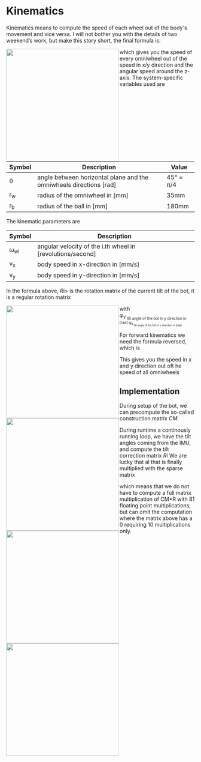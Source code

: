 # Kinematics

Kinematics means to compute the speed of each wheel out of the body's movement and vice versa.
I will not bother you with the details of two weekend’s work, but make this story short, the final formula is:

<img align="left" width="300" src="../images/kinematics/image001.png" >


which gives you the speed of every omniwheel out of the speed in x/y direction and the angular speed around the z-axis.
The system-specific variables used are

| Symbol   | Description                                                                   |       Value |
|--------- |-------------------------------------------------------------------------------|------------ |
| θ        | angle between horizontal plane and the omniwheels directions [rad]            | 45° = π/4   |
| r<sub>w</sub> | radius of the omniwheel in [mm]                                          | 35mm        |
| r<sub>b</sub> | radius of the ball in [mm]                                               | 180mm        |

The kinematic parameters are 

| Symbol   | Description                                                                   |       
|--------- |-------------------------------------------------------------------------------|
| ω<sub>wi</sub>| angular velocity of the i.th wheel  in [revolutions/second]              |
| v<sub>x</sub> | body speed in x-direction in [mm/s]							           |
| v<sub>y</sub> | body speed in y-direction in [mm/s]							           |

In the formula above, <i>R</i>i> is the rotation matrix of the current tilt of the bot, it is a regular rotation matrix 

<img align="left" width="300" src="../images/kinematics/image021.png" >

with <br>
φ<sub>y<sub/> tilt angle of the bot in y direction in [rad]
φ<sub>x<sub/> tilt angle of the bot in x direction in [rad]

For forward kinematics we need the formula reversed, which is


<img align="left" width="300" src="../images/kinematics/image027.png" >

This gives you the speed in x and y direction out oft he speed of all omniwheels

## Implementation

During setup of the bot, we can precompute the so-called construction matrix <i>CM</i>.

<img align="left" width="300" src="../images/kinematics/image031.png" >

During runtime a continously running loop, we have the tilt angles coming from the IMU, and compute the tilt correction matrix <i>R</i>i We are lucky that al that is finally multiplied with the sparse matrix 

<img align="left" width="300" src="../images/kinematics/image033.png" >

which means that we do not have to compute a full matrix multiplication of CM*R with 81 floating point multiplications, but can omit the computation where the matrix above has a 0 requiring 10 multiplications only.
